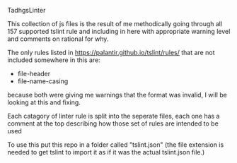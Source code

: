 TadhgsLinter

This collection of js files is the result of me methodically going through all 157 supported tslint rule and including in here with appropriate warning level and comments on rational for why.

The only rules listed in https://palantir.github.io/tslint/rules/ that are not included somewhere in this are:

-   file-header
-   file-name-casing

because both were giving me warnings that the format was invalid, I will be looking at this and fixing.

Each catagory of linter rule is split into the seperate files, each one has a comment at the top describing how those set of rules are intended to be used

To use this put this repo in a folder called "tslint.json" (the file extension is needed to get tslint to import it as if it was the actual tslint.json file.)
